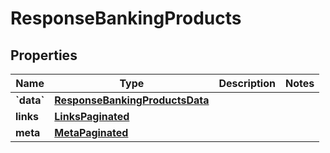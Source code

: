 # ResponseBankingProducts

## Properties
Name | Type | Description | Notes
------------ | ------------- | ------------- | -------------
**&#x60;data&#x60;** | [**ResponseBankingProductsData**](ResponseBankingProductsData.md) |  | 
**links** | [**LinksPaginated**](LinksPaginated.md) |  | 
**meta** | [**MetaPaginated**](MetaPaginated.md) |  | 
